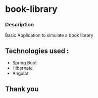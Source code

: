 # book-library
 
### Description 

Basic Application to simulate a book library


## Technologies used :

+ Spring Boot
+ Hibernate 
+ Angular

## Thank you
